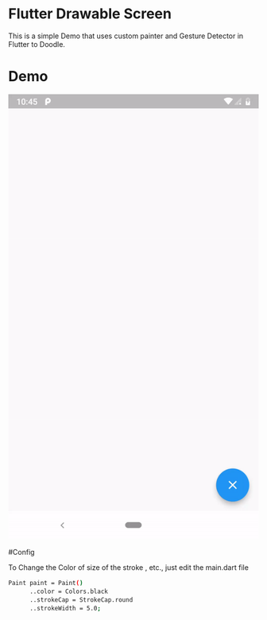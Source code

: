 # Flutter Drawable Screen

This is a simple Demo that uses custom painter and Gesture Detector in Flutter to Doodle.

# Demo

![demo](demo/screenDrawDemo.gif)

#Config

To Change the Color of size of the stroke , etc., just edit the main.dart file

```sh
Paint paint = Paint()
      ..color = Colors.black
      ..strokeCap = StrokeCap.round
      ..strokeWidth = 5.0;
```